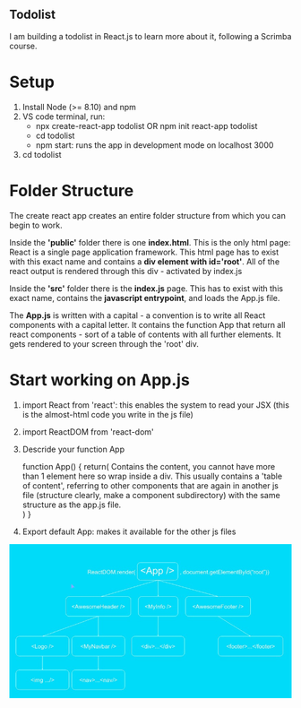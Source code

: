 ## Todolist

I am building a todolist in React.js to learn more about it, following a Scrimba course. 

# Setup

1. Install Node (>= 8.10) and npm
2. VS code terminal, run:
    - npx create-react-app todolist OR npm init react-app todolist
    - cd todolist
    - npm start: runs the app in development mode on localhost 3000
3. cd todolist

# Folder Structure

The create react app creates an entire folder structure from which you can begin to work. 

Inside the **'public'** folder there is one **index.html**. This is the only html page: React is a single page application framework.  This html page has to exist with this exact name and contains a **div element with id='root'**. All of the react output is rendered through this div - activated by index.js

Inside the **'src'** folder there is the **index.js** page. This has to exist with this exact name, contains the **javascript entrypoint**, and loads the App.js file.

The **App.js** is written with a capital - a convention is to write all React components with a capital letter. It contains the function App that return all react components - sort of a table of contents with all further elements. It gets rendered to your screen through the 'root' div. 

# Start working on App.js

1. import React from 'react': this enables the system to read your JSX (this is the almost-html code you write in the js file)
2. import ReactDOM from 'react-dom'
3. Descride your function App

    function App() {
        return(
            Contains the content, you cannot have more than 1 element here so wrap inside a div.
            This usually contains a 'table of content', referring to other components that are again in another js file (structure clearly, make a component subdirectory) with the same structure as the app.js file.  
        )
    }

4. Export default App: makes it available for the other js files

![React tree structure](public/React-tree-structure.jpg)

